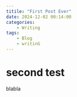 ```yaml
---
titile: "First Post Ever"
date: 2024-12-02 00:14:00
categories: 
    - Writing
tags: 
    - Blog
    - writinG
---
```


# second test

blabla